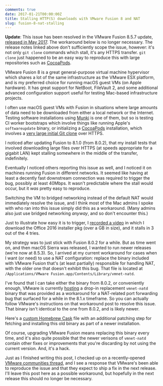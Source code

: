 ```yaml
---
comments: true
date: 2017-01-21T00:00:00Z
title: Stalling HTTP(S) downloads with VMware Fusion 8 and NAT
slug: fusion-8-nat-stalling
---
```


**Update**: This issue has been resolved in the VMware Fusion 8.5.7 update, [released in May 2017](http://pubs.vmware.com/Release_Notes/en/fusion/8/fusion-857-release-notes.html). The workaround below is no longer necessary. The release notes linked above don't sufficiently scope the issue, however: it's not only `git clone` commands which stall, it's any HTTPS transfer. `git clone` just happened to be an easy way to reproduce this with large repositories such as [CocoaPods](http://blog.cocoapods.org/Master-Spec-Repo-Rate-Limiting-Post-Mortem/).

VMware Fusion 8 is a great general-purpose virtual machine hypervisor which shares a lot of the same infrastructure as the VMware ESX platform, and is my preferred choice for running macOS guest VMs (on Apple hardware). It has great support for NetBoot, FileVault 2, and some additional advanced configuration support useful for testing Mac-based infrastructure projects.

I often use macOS guest VMs with Fusion in situations where large amounts of data need to be downloaded from either a local network or the Internet. Testing software installations using [Munki](https://github.com/munki/munki) is one of them, but so is testing CI worker bootstraps which involve things like running Apple's `softwareupdate` binary, or initializing a [CocoaPods](https://cocoapods.org/) installation, which involves a [very large initial Git clone](http://blog.cocoapods.org/Master-Spec-Repo-Rate-Limiting-Post-Mortem/) over HTTPS.

I noticed after updating Fusion to 8.1.0 (from 8.0.2), that my install tests that involved downloading large files over HTTPS (at speeds appropriate for a gigabit LAN) kept stalling somewhere in the middle of the transfer, indefinitely.

Eventually I noticed others reporting this issue as well, and I noticed it on machines running Fusion in different networks. It seemed like having at least a decently fast downstream connection was required to trigger the bug, possibly at least 40Mbps. It wasn't predictable where the stall would occur, but it _was_ pretty easy to reproduce.

Switching the VM to bridged networking instead of the default NAT would immediately resolve the issue, and I think most of the Mac admins I spoke with who ran into this issue simply did this as a workaround. (Many admins also just use bridged networking _anyway_, and so don't encounter this.)

Just to illustrate how easy it is to trigger, I [recorded a video](https://www.dropbox.com/s/du8m71hc6zthkho/VMware%20Fusion%20NAT%20bug.mp4?dl=0) in which I download the Office 2016 installer pkg (over a GB in size), and it stalls in 3 out of the 4 tries.

My strategy was to just stick with Fusion 8.0.2 for a while. But as time went on, and then macOS Sierra was released, I wanted to run newer releases (we're now at 8.5.3). So, I arrived at my current workaround for cases when I want (or need) to use a NAT configuration: replace the binary included with VMware Fusion that's (at least partially) responsible for handling NAT, with the older one that doesn't exhibit this bug. That file is located at `/Applications/VMware Fusion.app/Contents/Library/vmnet-natd`.

I've found that I can take either the binary from 8.0.2, or conveniently enough, VMware is currently [hosting](https://blogs.vmware.com/teamfusion/2016/01/workaround-of-nat-port-forwarding-issue-in-fusion-8-1.html) a drop-in replacement `vmnet-natd` binary that was provided as a workaround for a NAT-related port forwarding bug that surfaced for a while in the 8.1.x timeframe. So you can actually follow VMware's instructions on that workaround post to resolve this issue. That binary isn't identical to the one from 8.0.2, and is likely newer.

Here's a [custom Homebrew Cask](https://gist.github.com/timsutton/71d19da07f7e4a091c37fedcbd5cb9a1) file with an additional patching step for fetching and installing this old binary as part of a newer installation.

Of course, upgrading VMware Fusion means replacing this binary every time, and it's also quite possible that the newer verisons of `vmnet-natd` contain other fixes or improvements that you're discarding by not using the current version. And, it's a hack.

Just as I finished writing this post, I checked up on a recently-opened [VMware communities thread](https://communities.vmware.com/message/2644636), and I see a response that VMware's been able to reproduce the issue and that they expect to ship a fix in the next release. I'll leave this post here as a possible workaround, but hopefully in the next release this should no longer be necessary.
